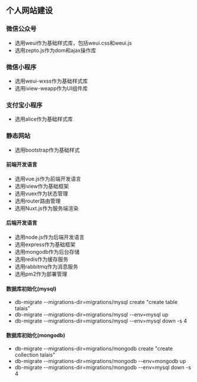 ## 个人网站建设
### 微信公众号
* 选用weui作为基础样式库，包括weui.css和weui.js
* 选用zepto.js作为dom和ajax操作库

### 微信小程序
* 选用weui-wxss作为基础样式库
* 选用iview-weapp作为UI组件库

### 支付宝小程序
* 选用alice作为基础样式库

### 静态网站
* 选用bootstrap作为基础样式

#### 前端开发语言
* 选用vue.js作为前端开发语言
* 选用iview作为基础框架
* 选用vuex作为状态管理
* 选用router路由管理
* 选用Nuxt.js作为服务端渲染

#### 后端开发语言
* 选用node.js作为后端开发语言
* 选用express作为基础框架
* 选用mongodb作为后台存储
* 选用redis作为缓存服务
* 选用rabbitmq作为消息服务
* 选用pm2作为部署管理

#### 数据库初始化(mysql)
* db-migrate --migrations-dir=migrations/mysql  create "create table talais"
* db-migrate --migrations-dir=migrations/mysql  --env=mysql up
* db-migrate --migrations-dir=migrations/mysql  --env=mysql down -s 4

#### 数据库初始化(mongodb)
* db-migrate --migrations-dir=migrations/mongodb  create "create collection talais"
* db-migrate --migrations-dir=migrations/mongodb  --env=mongodb up
* db-migrate --migrations-dir=migrations/mongodb  --env=mysql down -s 4

